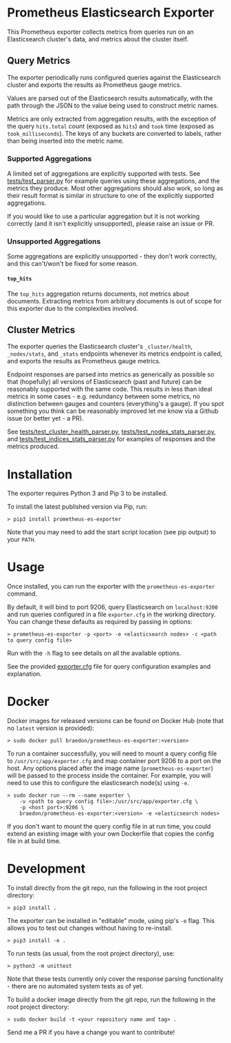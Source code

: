 Prometheus Elasticsearch Exporter
====
This Prometheus exporter collects metrics from queries run on an Elasticsearch cluster's data, and metrics about the cluster itself.

## Query Metrics
The exporter periodically runs configured queries against the Elasticsearch cluster and exports the results as Prometheus gauge metrics.

Values are parsed out of the Elasticsearch results automatically, with the path through the JSON to the value being used to construct metric names.

Metrics are only extracted from aggregation results, with the exception of the query `hits.total` count (exposed as `hits`) and `took` time (exposed as `took_milliseconds`). The keys of any buckets are converted to labels, rather than being inserted into the metric name.

### Supported Aggregations
A limited set of aggregations are explicitly supported with tests. See [tests/test_parser.py](tests/test_parser.py) for example queries using these aggregations, and the metrics they produce. Most other aggregations should also work, so long as their result format is similar in structure to one of the explicitly supported aggregations.

If you would like to use a particular aggregation but it is not working correctly (and it isn't explicitly unsupported), please raise an issue or PR.

### Unsupported Aggregations
Some aggregations are explicitly unsupported - they don't work correctly, and this can't/won't be fixed for some reason.

#### `top_hits`
The `top_hits` aggregation returns documents, not metrics about documents. Extracting metrics from arbitrary documents is out of scope for this exporter due to the complexities involved.

## Cluster Metrics
The exporter queries the Elasticsearch cluster's `_cluster/health`, `_nodes/stats`, and `_stats` endpoints whenever its metrics endpoint is called, and exports the results as Prometheus gauge metrics.

Endpoint responses are parsed into metrics as generically as possible so that (hopefully) all versions of Elasticsearch (past and future) can be reasonably supported with the same code. This results in less than ideal metrics in some cases - e.g. redundancy between some metrics, no distinction between gauges and counters (everything's a gauge). If you spot something you think can be reasonably improved let me know via a Github issue (or better yet - a PR).

See [tests/test_cluster_health_parser.py](tests/test_cluster_health_parser.py), [tests/test_nodes_stats_parser.py](tests/test_nodes_stats_parser.py), and [tests/test_indices_stats_parser.py](tests/test_indices_stats_parser.py) for examples of responses and the metrics produced.

# Installation
The exporter requires Python 3 and Pip 3 to be installed.

To install the latest published version via Pip, run:
```
> pip3 install prometheus-es-exporter
```
Note that you may need to add the start script location (see pip output) to your `PATH`.

# Usage
Once installed, you can run the exporter with the `prometheus-es-exporter` command.

By default, it will bind to port 9206, query Elasticsearch on `localhost:9200` and run queries configured in a file `exporter.cfg` in the working directory. You can change these defaults as required by passing in options:
```
> prometheus-es-exporter -p <port> -e <elasticsearch nodes> -c <path to query config file>
```
Run with the `-h` flag to see details on all the available options.

See the provided [exporter.cfg](exporter.cfg) file for query configuration examples and explanation.

# Docker
Docker images for released versions can be found on Docker Hub (note that no `latest` version is provided):
```
> sudo docker pull braedon/prometheus-es-exporter:<version>
```
To run a container successfully, you will need to mount a query config file to `/usr/src/app/exporter.cfg` and map container port 9206 to a port on the host. Any options placed after the image name (`prometheus-es-exporter`) will be passed to the process inside the container. For example, you will need to use this to configure the elasticsearch node(s) using `-e`.
```
> sudo docker run --rm --name exporter \
    -v <path to query config file>:/usr/src/app/exporter.cfg \
    -p <host port>:9206 \
    braedon/prometheus-es-exporter:<version> -e <elasticsearch nodes>
```
If you don't want to mount the query config file in at run time, you could extend an existing image with your own Dockerfile that copies the config file in at build time.

# Development
To install directly from the git repo, run the following in the root project directory:
```
> pip3 install .
```
The exporter can be installed in "editable" mode, using pip's `-e` flag. This allows you to test out changes without having to re-install.
```
> pip3 install -e .
```
To run tests (as usual, from the root project directory), use:
```
> python3 -m unittest
```
Note that these tests currently only cover the response parsing functionality - there are no automated system tests as of yet.

To build a docker image directly from the git repo, run the following in the root project directory:
```
> sudo docker build -t <your repository name and tag> .
```
Send me a PR if you have a change you want to contribute!
